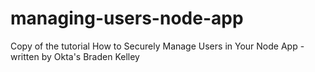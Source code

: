 # managing-users-node-app
Copy of the  tutorial How to Securely Manage Users in Your Node App - written by Okta's Braden Kelley 
